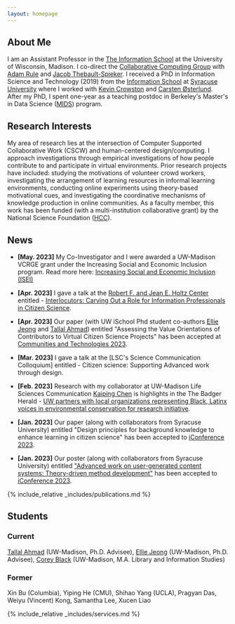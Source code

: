 ```yaml
---
layout: homepage
---
```


## About Me

I am an Assistant Professor in the [The Information School](https://ischool.wisc.edu/) at the University of Wisconsin, Madison. I co-direct the [Collaborative Computing Group](https://collab.ischool.wisc.edu/) with [Adam Rule](https://adamrule.com/) and [Jacob Thebault-Spieker](https://jacob.thebault-spieker.com/). I received a PhD in Information Science and Technology (2019) from the [Information School](https://ischool.syr.edu/) at [Syracuse University](https://www.syracuse.edu/) where I worked with [Kevin Crowston](https://crowston.syr.edu/) and [Carsten Østerlund](https://ischool.syr.edu/carsten-osterlund/). After my PhD, I spent one-year as a teaching postdoc in Berkeley's Master's in Data Science ([MIDS](https://ischoolonline.berkeley.edu/)) program. 

## Research Interests

My area of research lies at the intersection of Computer Supported Collaborative Work (CSCW) and human-centered design/computing. I approach investigations through empirical investigations of how people contribute to and participate in virtual environments. Prior research projects have included: studying the motivations of volunteer crowd workers, investigating the arrangement of learning resources in informal learning environments, conducting online experiments using theory-based motivational cues, and investigating the coordinative mechanisms of knowledge production in online communities. As a faculty member, this work has been funded (with a multi-institution collaborative grant) by the National Science Foundation ([HCC](https://www.nsf.gov/awardsearch/showAward?AWD_ID=1755628&HistoricalAwards=false)). 


## News

- **[May. 2023]** My Co-Investigator and I were awarded a UW-Madison VCRGE grant under the Increasing Social and Economic Inclusion program. Read more here: [Increasing Social and Economic Inclusion (ISEI)](https://research.wisc.edu/increasing-social-and-economic-inclusion-2/)

- **[Apr. 2023]** I gave a talk at the [Robert F. and Jean E. Holtz Center](https://sts.wisc.edu/) entitled - [Interlocutors: Carving Out a Role for Information Professionals in Citizen Science]( https://sts.wisc.edu/event/corey-jackson-2/). 

- **[Apr. 2023]** Our paper (with UW iSchool Phd student co-authors [Ellie Jeong](https://ejeong7.wixsite.com/elliejeong) and [Tallal Ahmad](https://sites.google.com/view/tallal-ahmad/home)) entitled "Assessing the Value Orientations of Contributors to Virtual Citizen Science Projects" has been accepted at [Communities and Technologies 2023](https://2023.comtech.community/). 

- **[Mar. 2023]** I gave a talk at the [LSC's Science Communication Colloquium] entitled - Citizen science: Supporting Advanced work through design. 

- **[Feb. 2023]** Research with my collaborator at UW-Madison Life Sciences Communication [Kaiping Chen](https://www.kaipingchen.com/) is highlights in the The Badger Herald - [UW partners with local organizations representing Black, Latinx voices in environmental conservation for research initiative](https://badgerherald.com/news/2023/02/15/uw-partners-with-local-organizations-representing-black-latinx-voices-in-environmental-conservation-for-research-initiative/![image](https://user-images.githubusercontent.com/2421233/235491090-b1fdc0ab-a729-4182-9866-d861fbda311c.png)
). 

- **[Jan. 2023]** Our paper (along with collaborators from Syracuse University) entitled "Design principles for background knowledge to enhance learning in citizen science" has been accepted to [iConference 2023](https://www.ischools.org/iconference). 

- **[Jan. 2023]** Our poster (along with collaborators from Syracuse University) entitled ["Advanced work on user-generated content systems: Theory-driven method development"](https://www.ideals.illinois.edu/items/126404) has been accepted to [iConference 2023](https://www.ischools.org/iconference).   


{% include_relative _includes/publications.md %}


## Students 

### Current 
[Tallal Ahmad](https://sites.google.com/view/tallal-ahmad/home) (UW-Madison, Ph.D. Advisee), 
[Ellie Jeong](https://ejeong7.wixsite.com/elliejeong) (UW-Madison, Ph.D. Advisee), [Corey Black](https://www.linkedin.com/in/corey-black-53667055) (UW-Madison, M.A. Library and Information Studies)

### Former
Xin Bu (Columbia), Yiping He (CMU), Shihao Yang (UCLA), Pragyan Das, Weiyu (Vincent) Kong, Samantha Lee, Xucen Liao


{% include_relative _includes/services.md %}
